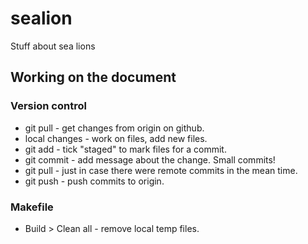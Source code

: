 # sealion
Stuff about sea lions

## Working on the document

### Version control

* git pull - get changes from origin on github.
* local changes - work on files, add new files.
* git add - tick "staged" to mark files for a commit.
* git commit - add message about the change. Small commits!
* git pull - just in case there were remote commits in the mean time.
* git push - push commits to origin.

### Makefile

* Build > Clean all - remove local temp files.

